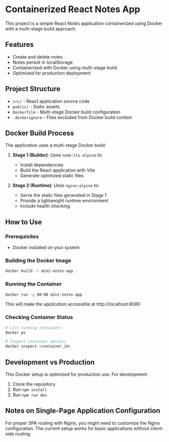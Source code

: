 # Containerized React Notes App

This project is a simple React Notes application containerized using Docker with a multi-stage build approach.

## Features

- Create and delete notes
- Notes persist in localStorage
- Containerized with Docker using multi-stage build
- Optimized for production deployment

## Project Structure

- `src/` - React application source code
- `public/` - Static assets
- `Dockerfile` - Multi-stage Docker build configuration
- `.dockerignore` - Files excluded from Docker build context

## Docker Build Process

The application uses a multi-stage Docker build:

1. **Stage 1 (Builder)**: Uses `node:lts-alpine` to:
   - Install dependencies
   - Build the React application with Vite
   - Generate optimized static files

2. **Stage 2 (Runtime)**: Uses `nginx:alpine` to:
   - Serve the static files generated in Stage 1
   - Provide a lightweight runtime environment
   - Include health checking

## How to Use

### Prerequisites

- Docker installed on your system

### Building the Docker Image

```bash
docker build -t mini-notes-app .
```

### Running the Container

```bash
docker run -p 80:80 mini-notes-app
```

This will make the application accessible at http://localhost:8080

### Checking Container Status

```bash
# List running containers
docker ps

# Inspect container details
docker inspect <container_id>
```

## Development vs Production

This Docker setup is optimized for production use. For development:

1. Clone the repository
2. Run `npm install`
3. Run `npm run dev`

## Notes on Single-Page Application Configuration

For proper SPA routing with Nginx, you might need to customize the Nginx configuration. The current setup works for basic applications without client-side routing.
